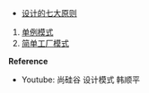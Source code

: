 
* [设计的七大原则](docs/设计的七大原则.md)

1. [单例模式](docs/01.Singleton.单例模式.md)
2. [简单工厂模式](docs/02.SimpleFactory.简单工厂模式.md)


**Reference**
* Youtube: 尚硅谷 设计模式 韩顺平
